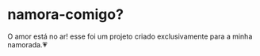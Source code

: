 # namora-comigo?

O amor está no ar! esse foi um projeto criado exclusivamente para a minha namorada.💗
